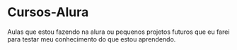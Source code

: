 # Cursos-Alura
Aulas que estou fazendo na alura ou pequenos projetos futuros que eu farei para testar meu conhecimento do que estou aprendendo.
